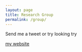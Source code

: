 ```yaml
---
layout: page
title: Research Group
permalink: /group/
---
```


Send me a tweet or try looking try

[my website](http://www.andrewjmorris.org)
